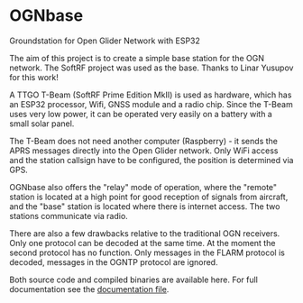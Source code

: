 # OGNbase

Groundstation for Open Glider Network with ESP32

The aim of this project is to create a simple base station for the OGN network. The SoftRF project was used as the base. Thanks to Linar Yusupov for this work!

A TTGO T-Beam (SoftRF Prime Edition MkII) is used as hardware, which has an ESP32 processor, Wifi, GNSS module and a radio chip.  Since the T-Beam uses very low power, it can be operated very easily on a battery with a small solar panel.

The T-Beam does not need another computer (Raspberry) - it sends the APRS messages directly into the Open Glider network.
Only WiFi access and the station callsign have to be configured, the position is determined via GPS.

OGNbase also offers the "relay" mode of operation, where the "remote" station is located at a high point for good reception of signals from aircraft, and the "base" station is located where there is internet access.  The two stations communicate via radio. 

There are also a few drawbacks relative to the traditional OGN receivers. Only one protocol can be decoded at the same time.  At the moment the second protocol has no function.  Only messages in the FLARM protocol is decoded, messages in the OGNTP protocol are ignored. 

Both source code and compiled binaries are available here.  For full documentation see the [documentation file](https://github.com/moshe-braner/Open-Glider-Network-Groundstation/blob/main/ognbase/documentation/documentation.txt).


